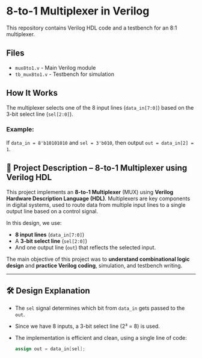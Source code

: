 # 8-to-1 Multiplexer in Verilog

This repository contains Verilog HDL code and a testbench for an 8:1 multiplexer.

## Files

- `mux8to1.v` - Main Verilog module
- `tb_mux8to1.v` - Testbench for simulation

## How It Works

The multiplexer selects one of the 8 input lines (`data_in[7:0]`) based on the 3-bit select line (`sel[2:0]`).

### Example:
If `data_in = 8'b10101010` and `sel = 3'b010`, then output `out = data_in[2] = 1`.


## 📘 Project Description – 8-to-1 Multiplexer using Verilog HDL

This project implements an **8-to-1 Multiplexer** (MUX) using **Verilog Hardware Description Language (HDL)**. Multiplexers are key components in digital systems, used to route data from multiple input lines to a single output line based on a control signal.

In this design, we use:
- **8 input lines** (`data_in[7:0]`)
- A **3-bit select line** (`sel[2:0]`)
- And one output line (`out`) that reflects the selected input.

The main objective of this project was to **understand combinational logic design** and **practice Verilog coding**, simulation, and testbench writing.

---

## 🛠️ Design Explanation

- The `sel` signal determines which bit from `data_in` gets passed to the `out`.
- Since we have 8 inputs, a 3-bit select line (2³ = 8) is used.
- The implementation is efficient and clean, using a single line of code:
  
  ```verilog
  assign out = data_in[sel];
